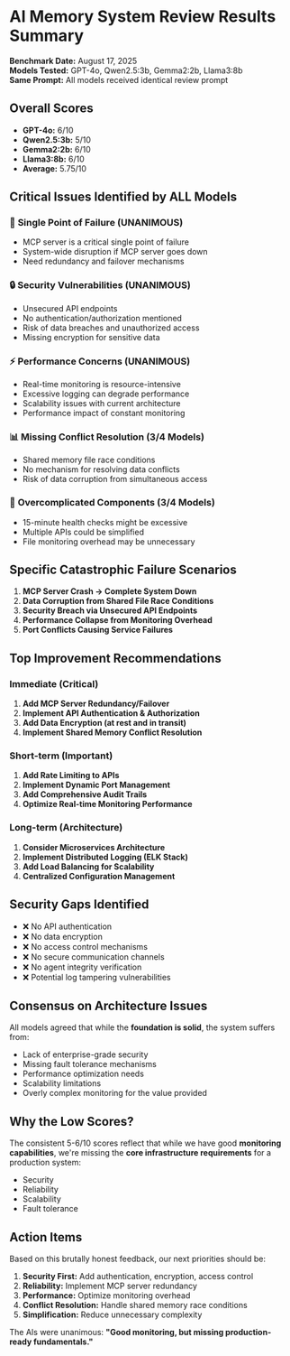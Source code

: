 # AI Memory System Review Results Summary

**Benchmark Date:** August 17, 2025  
**Models Tested:** GPT-4o, Qwen2.5:3b, Gemma2:2b, Llama3:8b  
**Same Prompt:** All models received identical review prompt

## Overall Scores

- **GPT-4o:** 6/10
- **Qwen2.5:3b:** 5/10  
- **Gemma2:2b:** 6/10
- **Llama3:8b:** 6/10
- **Average:** 5.75/10

## Critical Issues Identified by ALL Models

### 🚨 **Single Point of Failure (UNANIMOUS)**

- MCP server is a critical single point of failure
- System-wide disruption if MCP server goes down
- Need redundancy and failover mechanisms

### 🔒 **Security Vulnerabilities (UNANIMOUS)**

- Unsecured API endpoints
- No authentication/authorization mentioned
- Risk of data breaches and unauthorized access
- Missing encryption for sensitive data

### ⚡ **Performance Concerns (UNANIMOUS)**

- Real-time monitoring is resource-intensive
- Excessive logging can degrade performance
- Scalability issues with current architecture
- Performance impact of constant monitoring

### 📊 **Missing Conflict Resolution (3/4 Models)**

- Shared memory file race conditions
- No mechanism for resolving data conflicts
- Risk of data corruption from simultaneous access

### 🔧 **Overcomplicated Components (3/4 Models)**

- 15-minute health checks might be excessive
- Multiple APIs could be simplified
- File monitoring overhead may be unnecessary

## Specific Catastrophic Failure Scenarios

1. **MCP Server Crash → Complete System Down**
2. **Data Corruption from Shared File Race Conditions**
3. **Security Breach via Unsecured API Endpoints**
4. **Performance Collapse from Monitoring Overhead**
5. **Port Conflicts Causing Service Failures**

## Top Improvement Recommendations

### Immediate (Critical)

1. **Add MCP Server Redundancy/Failover**
2. **Implement API Authentication & Authorization**
3. **Add Data Encryption (at rest and in transit)**
4. **Implement Shared Memory Conflict Resolution**

### Short-term (Important)

1. **Add Rate Limiting to APIs**
2. **Implement Dynamic Port Management**
3. **Add Comprehensive Audit Trails**
4. **Optimize Real-time Monitoring Performance**

### Long-term (Architecture)

1. **Consider Microservices Architecture**
2. **Implement Distributed Logging (ELK Stack)**
3. **Add Load Balancing for Scalability**
4. **Centralized Configuration Management**

## Security Gaps Identified

- ❌ No API authentication
- ❌ No data encryption
- ❌ No access control mechanisms
- ❌ No secure communication channels
- ❌ No agent integrity verification
- ❌ Potential log tampering vulnerabilities

## Consensus on Architecture Issues

All models agreed that while the **foundation is solid**, the system suffers from:

- Lack of enterprise-grade security
- Missing fault tolerance mechanisms  
- Performance optimization needs
- Scalability limitations
- Overly complex monitoring for the value provided

## Why the Low Scores?

The consistent 5-6/10 scores reflect that while we have good **monitoring capabilities**, we're missing the **core infrastructure requirements** for a production system:

- Security
- Reliability  
- Scalability
- Fault tolerance

## Action Items

Based on this brutally honest feedback, our next priorities should be:

1. **Security First:** Add authentication, encryption, access control
2. **Reliability:** Implement MCP server redundancy
3. **Performance:** Optimize monitoring overhead
4. **Conflict Resolution:** Handle shared memory race conditions
5. **Simplification:** Reduce unnecessary complexity

The AIs were unanimous: **"Good monitoring, but missing production-ready fundamentals."**
